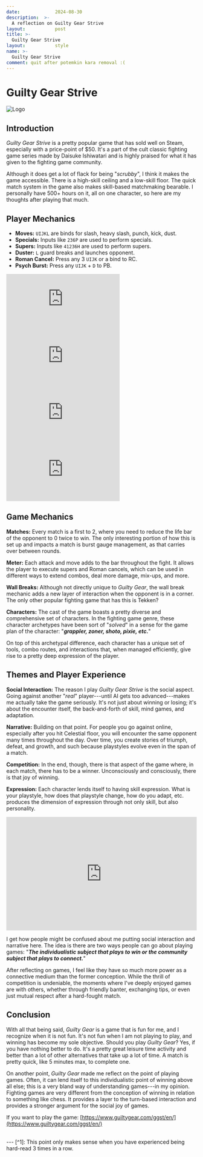 ```yaml
---
date:             2024-08-30
description:  >-
  A reflection on Guilty Gear Strive
layout:           post
title: >-
  Guilty Gear Strive
layout:           style
name: >-
  Guilty Gear Strive
comment: quit after potemkin kara removal :(
---
```


# **Guilty Gear Strive**

<img src="{{ 'assets/games/ggst/header.jpg' | relative_url }}" alt="Logo" class="game_logo"/>

## Introduction

*Guilty Gear Strive* is a pretty popular game that has sold well on Steam, especially with a price-point of $50. It's a part of the cult classic fighting game series made by Daisuke Ishiwatari and is highly praised for what it has given to the fighting game community. 

Although it does get a lot of flack for being "*scrubby*", I think it makes the game accessible. There is a high-skill ceiling and a low-skill floor. The quick match system in the game also makes skill-based matchmaking bearable. I personally have 500+ hours on it, all on one character, so here are my thoughts after playing that much.

## Player Mechanics

* **Moves:** ```UIJKL``` are binds for slash, heavy slash, punch, kick, dust.
* **Specials:** Inputs like ```236P``` are used to perform specials.
* **Supers:** Inputs like ```41236H``` are used to perform supers.
* **Duster:** ```L``` guard breaks and launches opponent.
* **Roman Cancel:** Press any 3 ```UIJK``` or a bind to RC.
* **Psych Burst:** Press any ```UIJK``` + ```D``` to PB.

<div class="video-grid" style="">

<div>
<iframe src="https://www.youtube.com/embed/wQ58Vy3DffY?si=jxrj8lvxA_mwEhLc" title="YouTube video player" frameborder="0" allow="accelerometer; autoplay; clipboard-write; encrypted-media; gyroscope; picture-in-picture; web-share" referrerpolicy="strict-origin-when-cross-origin" allowfullscreen></iframe>
</div>

  <div>
    <iframe src="https://www.youtube.com/embed/0a2ODmxbkLQ?si=dVG-TuP3FRDqqHrj" title="YouTube video player" frameborder="0" allow="accelerometer; autoplay; clipboard-write; encrypted-media; gyroscope; picture-in-picture; web-share" referrerpolicy="strict-origin-when-cross-origin" allowfullscreen></iframe>
  </div>

  <div>
<iframe src="https://www.youtube.com/embed/9I0o8UtmQT4?si=wrRLSc0qyu4kjZqB" title="YouTube video player" frameborder="0" allow="accelerometer; autoplay; clipboard-write; encrypted-media; gyroscope; picture-in-picture; web-share" referrerpolicy="strict-origin-when-cross-origin" allowfullscreen></iframe>
  </div>

<div>
<iframe src="https://www.youtube.com/embed/V-oLfRI7uxU?si=NBpe1yJNh74T1Xe3" title="YouTube video player" frameborder="0" allow="accelerometer; autoplay; clipboard-write; encrypted-media; gyroscope; picture-in-picture; web-share" referrerpolicy="strict-origin-when-cross-origin" allowfullscreen></iframe>
</div>
</div>

## Game Mechanics

**Matches:** Every match is a first to 2, where you need to reduce the life bar of the opponent to 0 twice to win. The only interesting portion of how this is set up and impacts a match is burst gauge management, as that carries over between rounds.

**Meter:** Each attack and move adds to the bar throughout the fight. It allows the player to execute supers and Roman cancels, which can be used in different ways to extend combos, deal more damage, mix-ups, and more. 

**Wall Breaks:** Although not directly unique to *Guilty Gear*, the wall break mechanic adds a new layer of interaction when the opponent is in a corner. The only other popular fighting game that has this is Tekken? 

**Characters:** The cast of the game boasts a pretty diverse and comprehensive set of characters. In the fighting game genre, these character archetypes have been sort of "*solved*" in a sense for the game plan of the character: "***grappler, zoner, shoto, pixie, etc.***"

On top of this archetypal difference, each character has a unique set of tools, combo routes, and interactions that, when managed efficiently, give rise to a pretty deep expression of the player.

## Themes and Player Experience

**Social Interaction:** The reason I play *Guilty Gear Strive* is the social aspect. Going against another "*real*" player---until AI gets too advanced---makes me actually take the game seriously. It's not just about winning or losing; it's about the encounter itself, the back-and-forth of skill, mind games, and adaptation.


**Narrative:** Building on that point. For people you go against online, especially after you hit Celestial floor, you will encounter the same opponent many times throughout the day. Over time, you create stories of triumph, defeat, and growth, and such because playstyles evolve even in the span of a match.

**Competition:** In the end, though, there is that aspect of the game where, in each match, there has to be a winner. Unconsciously and consciously, there is that joy of winning.

**Expression:** Each character lends itself to having skill expression. What is your playstyle, how does that playstyle change, how do you adapt, etc. produces the dimension of expression through not only skill, but also personality.  

<iframe class="my-3" width="100%" height="300" src="https://www.youtube.com/embed/TmRiqi708zQ?si=HooDuqwd8HzGv_tR" title="YouTube video player" frameborder="0" allow="accelerometer; autoplay; clipboard-write; encrypted-media; gyroscope; picture-in-picture; web-share" referrerpolicy="strict-origin-when-cross-origin" allowfullscreen></iframe>

I get how people might be confused about me putting social interaction and narrative here. The idea is there are two ways people can go about playing games: "***The individualistic subject that plays to win or the community subject that plays to connect.***"

After reflecting on games, I feel like they have so much more power as a connective medium than the former conception. While the thrill of competition is undeniable, the moments where I've deeply enjoyed games are with others, whether through friendly banter, exchanging tips, or even just mutual respect after a hard-fought match.

## Conclusion

With all that being said, *Guilty Gear* is a game that is fun for me, and I recognize when it is not fun. It's not fun when I am not playing to play, and winning has become my sole objective. Should you play *Guilty Gear*? Yes, if you have nothing better to do. It's a pretty great leisure time activity and better than a lot of other alternatives that take up a lot of time. A match is pretty quick, like 5 minutes max, to complete one.

On another point, *Guilty Gear* made me reflect on the point of playing games. Often, it can lend itself to this individualistic point of winning above all else; this is a very bland way of understanding games---in my opinion. Fighting games are very different from the conception of winning in relation to something like chess. It provides a layer to the turn-based interaction and provides a stronger argument for the social joy of games.

If you want to play the game: [https://www.guiltygear.com/ggst/en/](https://www.guiltygear.com/ggst/en/)

<br/>
---
[^1]: This point only makes sense when you have experienced being hard-read 3 times in a row.
